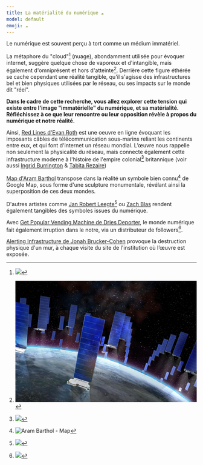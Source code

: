 ```yaml
---
title: La matérialité du numérique ☁
model: default
emoji: ☁
---
```


Le numérique est souvent perçu à tort comme un médium immatériel. 

La métaphore du "cloud"[^1] (nuage), abondamment utilisée pour évoquer internet, suggère quelque chose de vaporeux et d'intangible, mais également d'omniprésent et hors d'atteinte[^2]. Derrière cette figure éthérée se cache cependant une réalité tangible, qu'il s'agisse des infrastructures bel et bien physiques utilisées par le réseau, ou ses impacts sur le monde dit "réel".

**Dans le cadre de cette recherche, vous allez explorer cette tension qui existe entre l'image "immatérielle" du numérique, et sa matérialité. Réfléchissez à ce que leur rencontre ou leur opposition révèle à propos du numérique et notre réalité.**

Ainsi, [Red Lines d'Evan Roth](https://redlines.network/) est une oeuvre en ligne évoquant les imposants câbles de télécommunication sous-marins reliant les continents entre eux, et qui font d'internet un réseau mondial. L’œuvre nous rappelle non seulement la physicalité du réseau, mais connecte également cette infrastructure moderne à l'histoire de l'empire colonial[^3] britannique (voir aussi [Ingrid Burrington](https://www.theatlantic.com/technology/archive/2015/11/submarine-cables/414942/) & [Tabita Rezaire](https://vimeo.com/248887185))

[Map d'Aram Barthol](https://arambartholl.com/map/) transpose dans la réalité un symbole bien connu[^4] de Google Map, sous forme d'une sculpture monumentale, révélant ainsi la superposition de ces deux mondes. 

D'autres artistes comme [Jan Robert Leegte](https://www.leegte.org/work/inmemoryofnewmaterialsgone/)[^5] ou [Zach Blas](https://zachblas.info/works/face-cages/) rendent également tangibles des symboles issues du numérique.

Avec [Get Popular Vending Machine de Dries Deporter](https://driesdepoorter.be/vendingmachine/), le monde numérique fait également irruption dans le notre, via un distributeur de followers[^6].

[Alerting Infrastructure de Jonah Brucker-Cohen](https://www.coin-operated.com/2010/05/09/alerting-infrastructure-2003/) provoque la destruction physique d'un mur, à chaque visite du site de l'institution où l’œuvre est exposée.

[^2]: ![Elon Musk - Starlink](starlink.jpg)
[^3]: ![](tabi.webp)
[^4]: ![Aram Barthol - Map](aram.jpg)
[^5]: ![](leegte.jpg)
[^6]: ![](dries.jpg)
[^1]: ![](cloud.jpg)